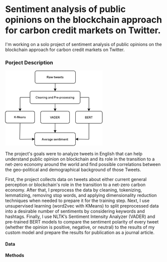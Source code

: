 # Sentiment analysis of public opinions on the blockchain approach for carbon credit markets on Twitter.
I'm working on a solo project of sentiment analysis of public opinions on the blockchain approach for carbon credit markets on Twitter. 

### Porject Description 

![Project structure diagram](images/dsl_diag1.png)

The project's goals were to analyze tweets in English that can help understand public opinion on blockchain and its role in the transition to a net-zero economy around the world and find possible correlations between the geo-political and demographical background of those Tweets.

First, the project collects data on tweets about either current general perception or blockchain's role in the transition to a net-zero carbon economy. After that, I preprocess the data by cleaning, tokenizing, lemmatizing, removing stop words, and applying dimensionality reduction techniques when needed to prepare it for the training step. Next, I use unsupervised learning (word2vec with KMeans) to split preprocessed data into a desirable number of sentiments by considering keywords and hashtags. Finally, I use NLTK’s Sentiment Intensity Analyzer (VADER) and pre-trained BERT models to compare the sentiment polarity of every tweet (whether the opinion is positive, negative, or neutral) to the results of my custom model and prepare the results for publication as a journal article.

#### Data

#### Methods
